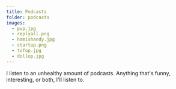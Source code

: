 ```yaml
---
title: Podcasts
folder: podcasts
images: 
  - pvp.jpg
  - replyall.png
  - hamishandy.jpg
  - startup.png
  - tofop.jpg
  - dollop.jpg
---
```


I listen to an unhealthy amount of podcasts. Anything that's funny, interesting, or both, I'll listen to.